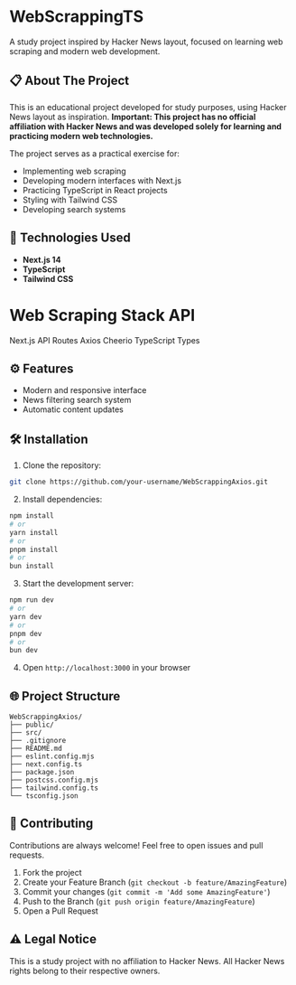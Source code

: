 # WebScrappingTS

A study project inspired by Hacker News layout, focused on learning web scraping and modern web development.

## 📋 About The Project

This is an educational project developed for study purposes, using Hacker News layout as inspiration. **Important: This project has no official affiliation with Hacker News and was developed solely for learning and practicing modern web technologies.**

The project serves as a practical exercise for:
- Implementing web scraping
- Developing modern interfaces with Next.js
- Practicing TypeScript in React projects
- Styling with Tailwind CSS
- Developing search systems

## 🚀 Technologies Used

- **Next.js 14** 
- **TypeScript**
- **Tailwind CSS**

# Web Scraping Stack API

Next.js API Routes
Axios
Cheerio
TypeScript Types

## ⚙️ Features

- Modern and responsive interface
- News filtering search system
- Automatic content updates

## 🛠️ Installation

1. Clone the repository:
```bash
git clone https://github.com/your-username/WebScrappingAxios.git
```

2. Install dependencies:
```bash
npm install
# or
yarn install
# or
pnpm install
# or
bun install
```

3. Start the development server:
```bash
npm run dev
# or
yarn dev
# or
pnpm dev
# or
bun dev
```

4. Open `http://localhost:3000` in your browser

## 🌐 Project Structure

```
WebScrappingAxios/
├── public/
├── src/
├── .gitignore
├── README.md
├── eslint.config.mjs
├── next.config.ts
├── package.json
├── postcss.config.mjs
├── tailwind.config.ts
└── tsconfig.json
```

## 🤝 Contributing

Contributions are always welcome! Feel free to open issues and pull requests.

1. Fork the project
2. Create your Feature Branch (`git checkout -b feature/AmazingFeature`)
3. Commit your changes (`git commit -m 'Add some AmazingFeature'`)
4. Push to the Branch (`git push origin feature/AmazingFeature`)
5. Open a Pull Request

## ⚠️ Legal Notice

This is a study project with no affiliation to Hacker News. All Hacker News rights belong to their respective owners.
